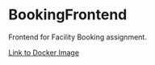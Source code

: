 # BookingFrontend

Frontend for Facility Booking assignment.

[Link to Docker Image](https://hub.docker.com/repository/docker/qingzz/bookingfrontend)